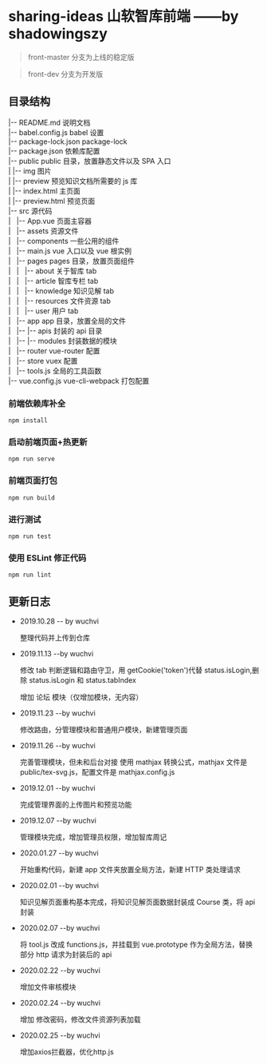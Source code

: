 # sharing-ideas 山软智库前端 ——by shadowingszy

> front-master 分支为上线的稳定版

> front-dev 分支为开发版

## 目录结构

|-- README.md 说明文档<br/>
|-- babel.config.js babel 设置<br/>
|-- package-lock.json package-lock<br/>
|-- package.json 依赖库配置<br/>
|-- public public 目录，放置静态文件以及 SPA 入口<br/>
| |-- img 图片<br/>
| |-- preview 预览知识文档所需要的 js 库<br/>
| |-- index.html 主页面<br/>
| |-- preview.html 预览页面<br/>
|-- src 源代码<br/>
|   |-- App.vue 页面主容器<br/>
|   |-- assets 资源文件<br/>
|   |-- components 一些公用的组件<br/>
|   |-- main.js vue 入口以及 vue 根实例<br/>
|   |-- pages pages 目录，放置页面组件<br/>
|   |   |-- about 关于智库 tab<br/>
|   |   |-- article 智库专栏 tab<br/>
|   |   |-- knowledge 知识见解 tab<br/>
|   |   |-- resources 文件资源 tab<br/>
|   |   |-- user 用户 tab<br/>
|   |-- app app 目录，放置全局的文件<br/>
|   |-- |-- apis 封装的 api 目录<br/>
|   |-- |-- modules 封装数据的模块<br/>
|   |-- router vue-router 配置<br/>
|   |-- store vuex 配置<br/>
|   |-- tools.js 全局的工具函数<br/>
|-- vue.config.js vue-cli-webpack 打包配置<br/>

### 前端依赖库补全

```
npm install
```

### 启动前端页面+热更新

```
npm run serve
```

### 前端页面打包

```
npm run build
```

### 进行测试

```
npm run test
```

### 使用 ESLint 修正代码

```
npm run lint
```

## 更新日志

- 2019.10.28 -- by wuchvi

  整理代码并上传到仓库

- 2019.11.13 --by wuchvi

  修改 tab 判断逻辑和路由守卫，用 getCookie('token')代替 status.isLogin,删除 status.isLogin 和 status.tabIndex

  增加 论坛 模块（仅增加模块，无内容）

- 2019.11.23 --by wuchvi

  修改路由，分管理模块和普通用户模块，新建管理页面

- 2019.11.26 --by wuchvi

  完善管理模块，但未和后台对接
  使用 mathjax 转换公式，mathjax 文件是 public/tex-svg.js，配置文件是 mathjax.config.js

- 2019.12.01 --by wuchvi

  完成管理界面的上传图片和预览功能

- 2019.12.07 --by wuchvi

  管理模块完成，增加管理员权限，增加智库周记

- 2020.01.27 --by wuchvi

  开始重构代码，新建 app 文件夹放置全局方法，新建 HTTP 类处理请求

- 2020.02.01 --by wuchvi

  知识见解页面重构基本完成，将知识见解页面数据封装成 Course 类，将 api 封装

- 2020.02.07 --by wuchvi

  将 tool.js 改成 functions.js，并挂载到 vue.prototype 作为全局方法，替换部分 http 请求为封装后的 api
  
- 2020.02.22 --by wuchvi

  增加文件审核模块
  
- 2020.02.24 --by wuchvi

  增加 修改密码，修改文件资源列表加载  
  
- 2020.02.25 --by wuchvi

  增加axios拦截器，优化http.js
